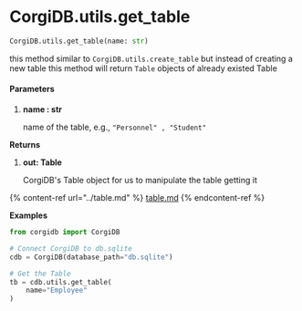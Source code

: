 # CorgiDB.utils.get\_table

```python
CorgiDB.utils.get_table(name: str)
```

this method similar to `CorgiDB.utils.create_table` but instead of creating a new table this method will return `Table` objects of already existed Table

#### **Parameters**

1.  **name : str**

    name of the table, e.g.,  `"Personnel" , "Student"`

**Returns**&#x20;

1.  **out: Table**

    CorgiDB's Table object for us to manipulate the table getting it

{% content-ref url="../table.md" %}
[table.md](../table.md)
{% endcontent-ref %}

**Examples**

```python
from corgidb import CorgiDB

# Connect CorgiDB to db.sqlite
cdb = CorgiDB(database_path="db.sqlite")

# Get the Table
tb = cdb.utils.get_table(
    name="Employee"
)
```


